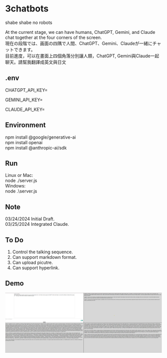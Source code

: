 # 3chatbots
 shabe shabe no robots

At the current stage, we can have humans, ChatGPT, Gemini, and Claude chat together at the four corners of the screen.  
現在の段階では、画面の四隅で人間、ChatGPT、Gemini、Claudeが一緒にチャットできます。  
目前進度，可以在畫面上四個角落分別讓人類，ChatGPT, Gemini與Claude一起聊天。請幫我翻譯成英文與日文  



## .env
CHATGPT_API_KEY=  

GEMINI_API_KEY=  

CLAUDE_API_KEY=  



## Environment  
npm install @google/generative-ai  
npm install openai  
npm install @anthropic-ai/sdk  


## Run  
Linux or Mac:  
node ./server.js  
Windows:  
node .\server.js  
  
##  Note  
03/24/2024 Initial Draft.  
03/25/2024 Integrated Claude.  

## To Do  
1. Control the talking sequence.  
2. Can support markdown format.  
3. Can upload picutre.  
4. Can support hyperlink.  


## Demo  
![Demo 1](https://github.com/Trina0224/3chatbots/blob/main/pics/Screenshot%202024-03-25%20223355.png)  
